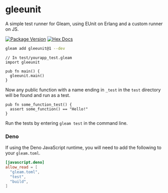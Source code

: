 # gleeunit

A simple test runner for Gleam, using EUnit on Erlang and a custom runner on JS.

[![Package Version](https://img.shields.io/hexpm/v/gleeunit)](https://hex.pm/packages/gleeunit)
[![Hex Docs](https://img.shields.io/badge/hex-docs-ffaff3)](https://hexdocs.pm/gleeunit/)


```sh
gleam add gleeunit@1 --dev
```
```gleam
// In test/yourapp_test.gleam
import gleeunit

pub fn main() {
  gleeunit.main()
}
```

Now any public function with a name ending in `_test` in the `test` directory
will be found and run as a test.

```gleam
pub fn some_function_test() {
  assert some_function() == "Hello!"
}
```

Run the tests by entering `gleam test` in the command line.

### Deno

If using the Deno JavaScript runtime, you will need to add the following to your
`gleam.toml`.

```toml
[javascript.deno]
allow_read = [
  "gleam.toml",
  "test",
  "build",
]
```
